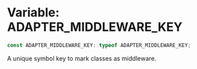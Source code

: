 # Variable: ADAPTER\_MIDDLEWARE\_KEY

```ts
const ADAPTER_MIDDLEWARE_KEY: typeof ADAPTER_MIDDLEWARE_KEY;
```

A unique symbol key to mark classes as middleware.
